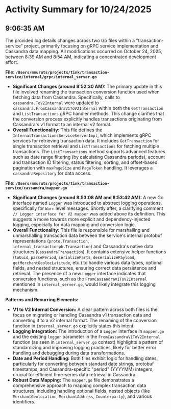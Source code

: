 # Activity Summary for 10/24/2025

## 9:06:35 AM
The provided log details changes across two Go files within a "transaction-service" project, primarily focusing on gRPC service implementation and Cassandra data mapping. All modifications occurred on October 24, 2025, between 8:39 AM and 8:54 AM, indicating a concentrated development effort.

**File: `/Users/mmuruts/projects/tink/transaction-service/internal/grpc/internal_server.go`**

*   **Significant Changes (around 8:52:30 AM):** The primary update in this file involved renaming the transaction conversion function used when fetching data from Cassandra. Specifically, calls to `cassandra.ToV2Internal` were updated to `cassandra.FromCassandraV1ToV2Internal` within both the `GetTransaction` and `ListTransactions` gRPC handler methods. This change clarifies that the conversion process explicitly handles transactions originating from Cassandra's v1 format to an internal v2 format.
*   **Overall Functionality:** This file defines the `InternalTransactionsServiceServerImpl`, which implements gRPC services for retrieving transaction data. It includes `GetTransaction` for single transaction retrieval and `ListTransactions` for fetching multiple transactions. The `ListTransactions` method supports advanced features such as date range filtering (by calculating Cassandra periods), account and transaction ID filtering, status filtering, sorting, and offset-based pagination with `maxPageSize` and `PageToken` handling. It leverages a `cassandraRepository` for data access.

**File: `/Users/mmuruts/projects/tink/transaction-service/cassandra/mapper.go`**

*   **Significant Changes (around 8:53:08 AM and 8:53:42 AM):** A new Go interface named `Logger` was introduced to abstract logging operations, specifically for `Warn` level messages. Shortly after, a clarifying comment `// Logger interface for V2 mapper` was added above its definition. This suggests a move towards more explicit and dependency-injected logging, especially for data mapping and conversion logic.
*   **Overall Functionality:** This file is responsible for marshalling and unmarshalling transaction data between the service's internal protobuf representations (`proto.Transaction`, `internal_transactionpb.Transaction`) and Cassandra's native data structures (`CassandraTransaction`). It contains extensive helper functions (`toUuid`, `parsePeriod`, `serializeParts`, `deserializePayload`, `getMerchantGeolocLatitude`, etc.) to handle various data types, optional fields, and nested structures, ensuring correct data persistence and retrieval. The presence of a new `Logger` interface indicates that conversion functions, such as the `FromCassandraV1ToV2Internal` mentioned in `internal_server.go`, would likely integrate this logging mechanism.

**Patterns and Recurring Elements:**

*   **V1 to V2 Internal Conversion:** A clear pattern across both files is the focus on migrating or handling Cassandra v1 transaction data and converting it to a v2 internal format. The renaming of the conversion function in `internal_server.go` explicitly states this intent.
*   **Logging Integration:** The introduction of a `Logger` interface in `mapper.go` and the existing `logger` parameter in the `FromCassandraV1ToV2Internal` function (as seen in `internal_server.go` context) highlights a pattern of standardizing and improving logging practices, likely for better error handling and debugging during data transformations.
*   **Date and Period Handling:** Both files exhibit logic for handling dates, particularly for converting between standard date strings, protobuf timestamps, and Cassandra-specific "period" (YYYYMM) integers, crucial for efficient time-series data retrieval in Cassandra.
*   **Robust Data Mapping:** The `mapper.go` file demonstrates a comprehensive approach to mapping complex transaction data structures, including handling optional fields, nested objects (like `MerchantGeolocation`, `MerchantAddress`, `Counterparty`), and various identifiers.